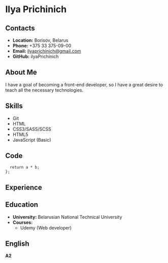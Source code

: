 # **Ilya Prichinich**

## **Contacts**
* **Location:** Borisov, Belarus
* **Phone:** +375 33 375-09-00
* **Email:** ilyaprichinich@gmail.com
* **GitHub:** ilyaPrichinich

## **About Me**

I have a goal of becoming a front-end developer, so I have a great desire to teach all the necessary technologies.

## **Skills**
* Git
* HTML
* CSS3/SASS/SCSS
* HTML5
* JavaScript (Basic)

## **Code**

```function multiply(a, b){
  return a * b;
};
```
## **Experience**

## **Education**
* **University:** Belarusian National Technical University
* **Courses:**
     * Udemy (Web developer)

## **English**
**A2**     
